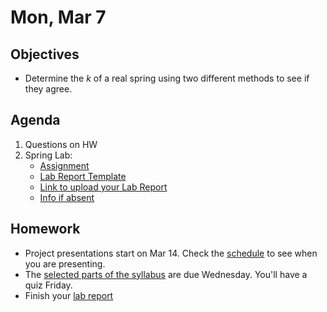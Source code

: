 Mon, Mar 7
=========    

 Objectives  
------------  
- Determine the $k$ of a real spring using two different methods to see if they agree.
 
Agenda    
---------    
1. Questions on HW
2. Spring Lab:
	- [Assignment](https://avon.schoology.com/course/5138386920/materials/gp/5745204550)
	- [Lab Report Template](https://avon.schoology.com/course/5138386920/materials/gp/5745204504)
	- [Link to upload your Lab Report][turnin]
	- [Info if absent](https://avon.schoology.com/page/5745197671)

Homework  
-------------    

- Project presentations start on Mar 14.  Check the [schedule][sched] to see when you are presenting.
- The [selected parts of the syllabus][syl] are due Wednesday.  You'll have a quiz Friday.
- Finish your [lab report][turnin]
 
[sched]: https://avoncsc-my.sharepoint.com/:x:/g/personal/zjrohrbach_avon-schools_org/ERhuKfM6FuZAu7ceF1RrcTMBOxKzjRD5kdb5vncOwACRwg?e=W4jjF8
[syl]: https://avon.schoology.com/course/5138386920/materials/gp/5737258515
[turnin]: https://avon.schoology.com/assignment/5527386002/

<!--stackedit_data:
eyJoaXN0b3J5IjpbLTUxMTM3NDk5OCwtODQ0MTg5NjAyLC0xMz
YyODQxMTM4LDEwNDgxMTk4MzUsOTAxODU3NDQsLTE1ODAwODM1
ODksMTMxMTc3MDkyNywyMTI3NzA5MjMxLC0xNzczMjUxMDYsMz
k2MzY5NTUwLC02Mzc3Njc3MjAsNjQwMTY0NTk2LDU0NjI1NTkz
NiwtMTczMDM4MzE3NCwxODUzMzMxNzM5LDE4NjM5MjMwNjksMj
EwMDYwMzM2NiwtMTE5NTYzNDIxMywtMTY2NDQ3ODg5OSwtMTUx
Mzg4MTQ5NF19
-->